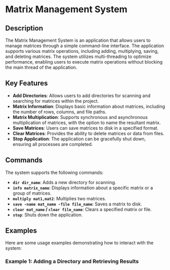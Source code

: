 # Matrix Management System

## Description

The Matrix Management System is an application that allows users to manage matrices through a simple command-line interface. The application supports various matrix operations, including adding, multiplying, saving, and deleting matrices. The system utilizes multi-threading to optimize performance, enabling users to execute matrix operations without blocking the main thread of the application.

## Key Features

- **Add Directories**: Allows users to add directories for scanning and searching for matrices within the project.
- **Matrix Information**: Displays basic information about matrices, including the number of rows, columns, and file paths.
- **Matrix Multiplication**: Supports synchronous and asynchronous multiplication of matrices, with the option to name the resultant matrix.
- **Save Matrices**: Users can save matrices to disk in a specified format.
- **Clear Matrices**: Provides the ability to delete matrices or data from files.
- **Stop Application**: The application can be gracefully shut down, ensuring all processes are completed.

## Commands

The system supports the following commands:

- **`dir dir_name`**: Adds a new directory for scanning.
- **`info matrix_name`**: Displays information about a specific matrix or a group of matrices.
- **`multiply mat1,mat2`**: Multiplies two matrices.
- **`save -name mat_name -file file_name`**: Saves a matrix to disk.
- **`clear mat_name` / `clear file_name`**: Clears a specified matrix or file.
- **`stop`**: Shuts down the application.

## Examples

Here are some usage examples demonstrating how to interact with the system:

### Example 1: Adding a Directory and Retrieving Results

